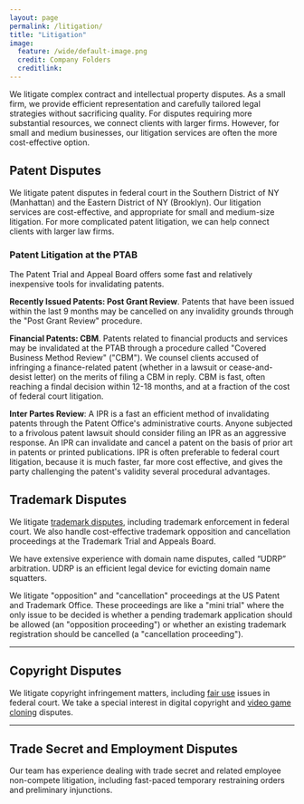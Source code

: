 ```yaml
---
layout: page
permalink: /litigation/
title: "Litigation"
image:
  feature: /wide/default-image.png
  credit: Company Folders
  creditlink: 
---
```



We litigate complex contract and intellectual property disputes. As a small firm, we provide efficient representation and carefully tailored legal strategies without sacrificing quality. For disputes requiring more substantial resources, we connect clients with larger firms. However, for small and medium businesses, our litigation services are often the more cost-effective option. 

 

## Patent Disputes
 
We litigate patent disputes in federal court in the Southern District of NY (Manhattan) and the Eastern District of NY (Brooklyn). Our litigation services are cost-effective, and appropriate for small and medium-size litigation. For more complicated patent litigation, we can help connect clients with larger law firms. 

### Patent Litigation at the PTAB

The Patent Trial and Appeal Board offers some fast and relatively inexpensive tools for invalidating patents. 

**Recently Issued Patents: Post Grant Review**. Patents that have been issued within the last 9 months may be cancelled on any invalidity grounds through the "Post Grant Review" procedure. 

**Financial Patents: CBM**. Patents related to financial products and services may be invalidated at the PTAB through a procedure called "Covered Business Method Review" ("CBM"). We counsel clients accused of infringing a finance-related patent (whether in a lawsuit or cease-and-desist letter) on the merits of filing a CBM in reply. CBM is fast, often reaching a findal decision within 12-18 months, and at a fraction of the cost of federal court litigation. 

**Inter Partes Review**: A IPR is a fast an efficient method of invalidating patents through the Patent Office's administrative courts. Anyone subjected to a frivolous patent lawsuit should consider filing an IPR as an aggressive response. An IPR can invalidate and cancel a patent on the basis of prior art in patents or printed publications. IPR is often preferable to federal court litigation, because it is much faster, far more cost effective, and gives the party challenging the patent's validity several procedural advantages. 

## Trademark Disputes 

We litigate [trademark disputes](/trademark-services/), including trademark enforcement in federal court. We also handle cost-effective trademark opposition and cancellation proceedings at the Trademark Trial and Appeals Board. 

We have extensive experience with domain name disputes,  called “UDRP” arbitration. UDRP is an efficient legal device for evicting domain name squatters.

We litigate "opposition" and "cancellation" proceedings at the US Patent and Trademark Office. These proceedings are like a "mini trial" where the only issue to be decided is whether a pending trademark application should be allowed (an "opposition proceeding") or whether an existing trademark registration should be cancelled (a "cancellation proceeding"). 

- - - 

## Copyright Disputes

We litigate copyright infringement matters, including [fair use](/fair-use-illustrated-appropriation-art/) issues in federal court. We take a special interest in digital copyright and [video game cloning](/copyright-illustrated-video-game-clones/) disputes. 

- - - 

## Trade Secret and Employment Disputes

Our team has experience dealing with trade secret and related employee non-compete litigation, including fast-paced temporary restraining orders and preliminary injunctions. 



